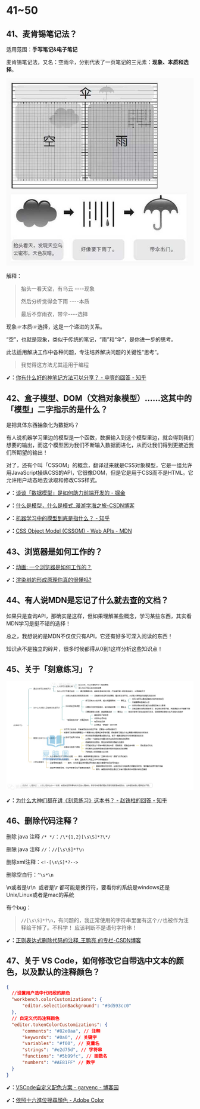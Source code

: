 # 41~50

## 41、麦肯锡笔记法？

适用范围：**手写笔记&电子笔记**

麦肯锡笔记法，又名：空雨伞，分别代表了一页笔记的三元素：**现象、本质和选择**。

![空雨伞图解](assets/img/2019-12-25-13-10-46.png)

解释：

> 抬头一看天空，有乌云 ----现象
>
>然后分析觉得会下雨 ----本质
>
>最后不穿雨衣，带伞----选择

现象☞本质☞选择，这是一个递进的关系。

“空”，也就是现象，类似于传统的笔记，“雨”和“伞”，是你进一步的思考。

此法适用解决工作中各种问题，专注培养解决问题的关键性“思考”。

> 我觉得这方法尤其适用于编程

**➹：**[你有什么好的神笔记方法可以分享？ - 申壹的回答 - 知乎](https://www.zhihu.com/question/62737299/answer/890647386)

## 42、盒子模型、DOM（文档对象模型）……这其中的「模型」二字指示的是什么？

是把具体东西抽象化为数据吗？

有人说机器学习里边的模型是一个函数，数据输入到这个模型里边，就会得到我们想要的输出，而这个模型因为我们不断输入数据而进化，从而让我们得到更接近我们所期望的输出！

对了，还有个叫「CSSOM」的概念，翻译过来就是CSS对象模型，它是一组允许用JavaScript操纵CSS的API，它很像DOM，但是它是用于CSS而不是HTML。它允许用户动态地去读取和修改CSS样式。

**➹：**[谈谈「数据模型」是如何助力前端开发的 - 掘金](https://juejin.im/post/5d410e85f265da03dd3d4ee8)

**➹：**[什么是模型，什么是模式_漫游学海之旅-CSDN博客](https://blog.csdn.net/gdp12315_gu/article/details/50527069)

**➹：**[机器学习中的模型到底是指什么？ - 知乎](https://www.zhihu.com/question/285520177)

**➹：**[CSS Object Model (CSSOM) - Web APIs - MDN](https://developer.mozilla.org/en-US/docs/Web/API/CSS_Object_Model)


## 43、浏览器是如何工作的？

**➹：**[动画: 一个浏览器是如何工作的？](https://mp.weixin.qq.com/s/3GEoQ24yQl7qfrL3QPsamg)

**➹：**[渲染树的形成原理你真的很懂吗?](https://www.lagou.com/lgeduarticle/59076.html)

## 44、有人说MDN是忘记了什么就去查的文档？

如果只是查询API，那确实是这样，但如果理解某些概念，学习某些东西，其实看MDN学习是挺不错的选择！

总之，我想说的是MDN不仅仅只有API，它还有好多可深入阅读的东西！

知识点不是独立的碎片，很多时候都得从0到1这样分析这些知识点！

## 45、关于「刻意练习」？

![刻意练习导图](assets/img/2019-12-29-16-29-47.png)

**➹：**[为什么大神们都在讲《刻意练习》这本书？ - 赵铁柱的回答 - 知乎](https://www.zhihu.com/question/65785362/answer/433151047)

## 46、删除代码注释？

删除 java 注释 `/* */`：`/\*{1,2}[\s\S]*?\*/`

删除 java 注释 `//`：`//[\s\S]*?\n`

删除xml注释：`<!-[\s\S]*?-->`

删除空白行：`^\s*\n`

\n或者是\r\n  或者是\r 都可能是换行符，要看你的系统是windows还是Unix/Linux或者是mac的系统

有个bug：

> `//[\s\S]*?\n`，有问题的，我正常使用的字符串里面有这个`//`也被作为注释给干掉了。不科学！ 应该判断不是语句字符串！

**➹：**[正则表达式删除代码的注释_王鹏亮 的专栏-CSDN博客](https://blog.csdn.net/conquer0715/article/details/14446463)

## 47、关于 VS Code，如何修改它自带选中文本的颜色，以及默认的注释颜色？

``` json
{
  //设置用户选中代码段的颜色
  "workbench.colorCustomizations": {
      "editor.selectionBackground": "#3d593cc0"
  },
  // 自定义代码注释颜色
  "editor.tokenColorCustomizations": {
      "comments": "#82e0aa", // 注释
      "keywords": "#0a0", // 关键字
      "variables": "#f00", // 变量名
      "strings": "#e2d75d", // 字符串
      "functions": "#5b99fc", // 函数名
      "numbers": "#AE81FF" // 数字
  }
}
```

**➹：**[VSCode自定义配色方案 - garvenc - 博客园](https://www.cnblogs.com/garvenc/p/vscode_customize_color_theme.html)

**➹：**[依照十六進位搜尋顏色 - Adobe Color](https://color.adobe.com/zh/search?q=summer)




